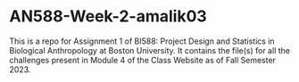 # AN588-Week-2-amalik03

This is a repo for Assignment 1 of BI588: Project Design and Statistics in Biological Anthropology at Boston University. It contains the file(s) for all the challenges present in Module 4 of the Class Website as of Fall Semester 2023.

